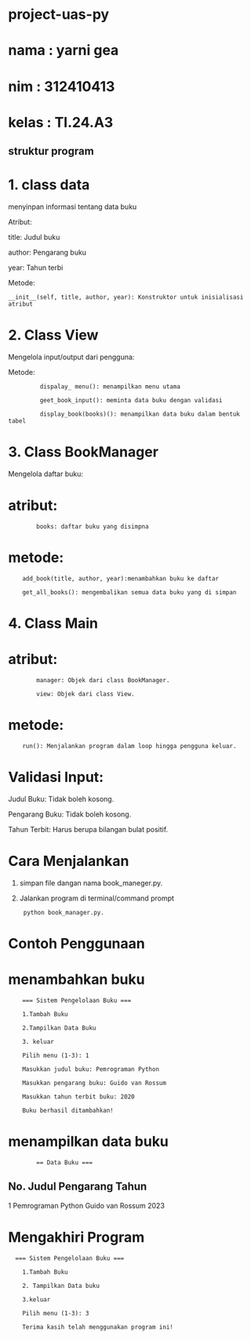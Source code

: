 # project-uas-py

# nama : yarni gea 

# nim : 312410413

# kelas : TI.24.A3 

## struktur program 

# 1. class data 

menyinpan informasi tentang data buku 

Atribut:

title: Judul buku

author: Pengarang buku

year: Tahun terbi

Metode:

    __init__(self, title, author, year): Konstruktor untuk inisialisasi atribut

 # 2. Class  View

 Mengelola input/output dari pengguna:

 Metode:
 
             dispalay_ menu(): menampilkan menu utama 

             geet_book_input(): meminta data buku dengan validasi

             display_book(books)(): menampilkan data buku dalam bentuk tabel

# 3. Class BookManager

Mengelola daftar buku:

# atribut: 

            books: daftar buku yang disimpna 

# metode: 

        add_book(title, author, year):menambahkan buku ke daftar 

        get_all_books(): mengembalikan semua data buku yang di simpan 

# 4. Class Main

# atribut: 

            manager: Objek dari class BookManager.

            view: Objek dari class View.

# metode: 

        run(): Menjalankan program dalam loop hingga pengguna keluar.

# Validasi Input: 

Judul Buku: Tidak boleh kosong.

Pengarang Buku: Tidak boleh kosong.

Tahun Terbit: Harus berupa bilangan bulat positif.

# Cara Menjalankan

1. simpan file dangan nama book_maneger.py.

2. Jalankan program di terminal/command prompt

        python book_manager.py.

# Contoh Penggunaan

# menambahkan buku 

        === Sistem Pengelolaan Buku ===

        1.Tambah Buku

        2.Tampilkan Data Buku 

        3. keluar 

        Pilih menu (1-3): 1
        
        Masukkan judul buku: Pemrograman Python
        
        Masukkan pengarang buku: Guido van Rossum
        
        Masukkan tahun terbit buku: 2020
        
        Buku berhasil ditambahkan!

# menampilkan data buku 

            == Data Buku ===
No.  Judul                         Pengarang           Tahun     
----------------------------------------------------------------------
1    Pemrograman Python            Guido van Rossum    2023     

# Mengakhiri Program

      === Sistem Pengelolaan Buku ===
      
        1.Tambah Buku 

        2. Tampilkan Data buku 

        3.keluar 

        Pilih menu (1-3): 3

        Terima kasih telah menggunakan program ini! 


        









            
            

 

